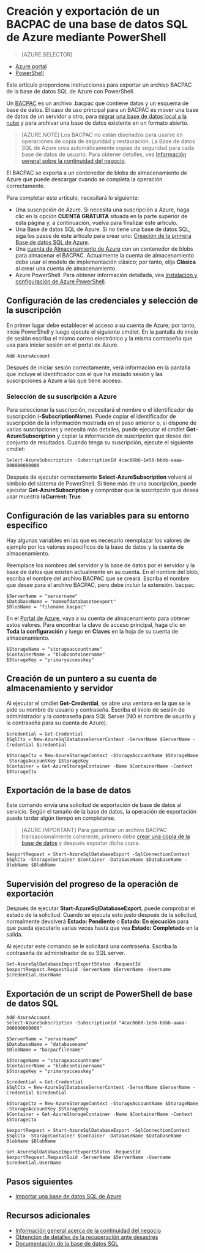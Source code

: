 <properties 
    pageTitle="Creación y exportación de un BACPAC de una base de datos SQL de Azure mediante PowerShell" 
    description="Creación y exportación de un BACPAC de una base de datos SQL de Azure mediante PowerShell" 
	services="sql-database"
	documentationCenter=""
	authors="stevestein"
	manager="jeffreyg"
	editor=""/>

<tags
	ms.service="sql-database"
	ms.devlang="NA"
	ms.date="02/23/2016"
	ms.author="sstein"
	ms.workload="data-management"
	ms.topic="article"
	ms.tgt_pltfrm="NA"/>


# Creación y exportación de un BACPAC de una base de datos SQL de Azure mediante PowerShell


> [AZURE.SELECTOR]
- [Azure portal](sql-database-export.md)
- [PowerShell](sql-database-export-powershell.md)


Este artículo proporciona instrucciones para exportar un archivo BACPAC de la base de datos SQL de Azure con PowerShell.

Un [BACPAC](https://msdn.microsoft.com/library/ee210546.aspx#Anchor_4) es un archivo .bacpac que contiene datos y un esquema de base de datos. El caso de uso principal para un BACPAC es mover una base de datos de un servidor a otro, para [migrar una base de datos local a la nube](sql-database-cloud-migrate.md) y para archivar una base de datos existente en un formato abierto.

> [AZURE.NOTE] Los BACPAC no están diseñados para usarse en operaciones de copia de seguridad y restauración. La Base de datos SQL de Azure crea automáticamente copias de seguridad para cada base de datos de usuario. Para obtener detalles, vea [Información general sobre la continuidad del negocio](sql-database-business-continuity.md).


El BACPAC se exporta a un contenedor de blobs de almacenamiento de Azure que puede descargar cuando se completa la operación correctamente.


Para completar este artículo, necesitará lo siguiente:

- Una suscripción de Azure. Si necesita una suscripción a Azure, haga clic en la opción **CUENTA GRATUITA** situada en la parte superior de esta página y, a continuación, vuelva para finalizar este artículo.
- Una Base de datos SQL de Azure. Si no tiene una base de datos SQL, siga los pasos de este artículo para crear uno: [Creación de la primera Base de datos SQL de Azure](sql-database-get-started.md).
- Una [cuenta de Almacenamiento de Azure](../storage/storage-create-storage-account.md) con un contenedor de blobs para almacenar el BACPAC. Actualmente la cuenta de almacenamiento debe usar el modelo de implementación clásico; por tanto, elija **Clásica** al crear una cuenta de almacenamiento.
- Azure PowerShell. Para obtener información detallada, vea [Instalación y configuración de Azure PowerShell](../powershell-install-configure.md).



## Configuración de las credenciales y selección de la suscripción

En primer lugar debe establecer el acceso a su cuenta de Azure; por tanto, inicie PowerShell y luego ejecute el siguiente cmdlet. En la pantalla de inicio de sesión escriba el mismo correo electrónico y la misma contraseña que usa para iniciar sesión en el portal de Azure.

	Add-AzureAccount

Después de iniciar sesión correctamente, verá información en la pantalla que incluye el identificador con el que ha iniciado sesión y las suscripciones a Azure a las que tiene acceso.


### Selección de su suscripción a Azure

Para seleccionar la suscripción, necesitará el nombre o el identificador de suscripción (**-SubscriptionName**). Puede copiar el identificador de suscripción de la información mostrada en el paso anterior o, si dispone de varias suscripciones y necesita más detalles, puede ejecutar el cmdlet **Get-AzureSubscription** y copiar la información de suscripción que desee del conjunto de resultados. Cuando tenga su suscripción, ejecute el siguiente cmdlet:

	Select-AzureSubscription -SubscriptionId 4cac86b0-1e56-bbbb-aaaa-000000000000

Después de ejecutar correctamente **Select-AzureSubscription** volverá al símbolo del sistema de PowerShell. Si tiene más de una suscripción, puede ejecutar **Get-AzureSubscription** y comprobar que la suscripción que desea usar muestra **IsCurrent: True**.


## Configuración de las variables para su entorno específico

Hay algunas variables en las que es necesario reemplazar los valores de ejemplo por los valores específicos de la base de datos y la cuenta de almacenamiento.

Reemplace los nombres del servidor y la base de datos por el servidor y la base de datos que existen actualmente en su cuenta. En el nombre del blob, escriba el nombre del archivo BACPAC que se creará. Escriba el nombre que desee para el archivo BACPAC, pero debe incluir la extensión. bacpac.

    $ServerName = "servername"
    $DatabaseName = "nameofdatabasetoexport"
    $BlobName = "filename.bacpac"

En el [Portal de Azure](https://portal.azure.com), vaya a su cuenta de almacenamiento para obtener estos valores. Para encontrar la clave de acceso principal, haga clic en **Toda la configuración** y luego en **Claves** en la hoja de su cuenta de almacenamiento.

    $StorageName = "storageaccountname"
    $ContainerName = "blobcontainername"
    $StorageKey = "primaryaccesskey"

## Creación de un puntero a su cuenta de almacenamiento y servidor

Al ejecutar el cmdlet **Get-Credential**, se abre una ventana en la que se le pide su nombre de usuario y contraseña. Escriba el inicio de sesión de administrador y la contraseña para SQL Server (NO el nombre de usuario y la contraseña para su cuenta de Azure).

    $credential = Get-Credential
    $SqlCtx = New-AzureSqlDatabaseServerContext -ServerName $ServerName -Credential $credential

    $StorageCtx = New-AzureStorageContext -StorageAccountName $StorageName -StorageAccountKey $StorageKey
    $Container = Get-AzureStorageContainer -Name $ContainerName -Context $StorageCtx


## Exportación de la base de datos

Este comando envía una solicitud de exportación de base de datos al servicio. Según el tamaño de la base de datos, la operación de exportación puede tardar algún tiempo en completarse.

> [AZURE.IMPORTANT] Para garantizar un archivo BACPAC transaccionalmente coherente, primero debe [crear una copia de la base de datos](sql-database-copy-powershell.md) y después exportar dicha copia.


    $exportRequest = Start-AzureSqlDatabaseExport -SqlConnectionContext $SqlCtx -StorageContainer $Container -DatabaseName $DatabaseName -BlobName $BlobName
    

## Supervisión del progreso de la operación de exportación

Después de ejecutar **Start-AzureSqlDatabaseExport**, puede comprobar el estado de la solicitud. Cuando se ejecuta esto justo después de la solicitud, normalmente devolverá **Estado: Pendiente** o **Estado: En ejecución** para que pueda ejecutarlo varias veces hasta que vea **Estado: Completado** en la salida.

Al ejecutar este comando se le solicitará una contraseña. Escriba la contraseña de administrador de su SQL server.


    Get-AzureSqlDatabaseImportExportStatus -RequestId $exportRequest.RequestGuid -ServerName $ServerName -Username $credential.UserName
    


## Exportación de un script de PowerShell de base de datos SQL


    Add-AzureAccount
    Select-AzureSubscription -SubscriptionId "4cac86b0-1e56-bbbb-aaaa-000000000000"
    
    $ServerName = "servername"
    $DatabaseName = "databasename"
    $BlobName = "bacpacfilename"
    
    $StorageName = "storageaccountname"
    $ContainerName = "blobcontainername"
    $StorageKey = "primaryaccesskey"
    
    $credential = Get-Credential
    $SqlCtx = New-AzureSqlDatabaseServerContext -ServerName $ServerName -Credential $credential
    
    $StorageCtx = New-AzureStorageContext -StorageAccountName $StorageName -StorageAccountKey $StorageKey
    $Container = Get-AzureStorageContainer -Name $ContainerName -Context $StorageCtx
    
    $exportRequest = Start-AzureSqlDatabaseExport -SqlConnectionContext $SqlCtx -StorageContainer $Container -DatabaseName $DatabaseName -BlobName $BlobName
    
    Get-AzureSqlDatabaseImportExportStatus -RequestId $exportRequest.RequestGuid -ServerName $ServerName -Username $credential.UserName
    


## Pasos siguientes

- [Importar una base de datos SQL de Azure](sql-database-import-powershell.md)


## Recursos adicionales

- [Información general acerca de la continuidad del negocio](sql-database-business-continuity.md)
- [Obtención de detalles de la recuperación ante desastres](sql-database-disaster-recovery-drills.md)
- [Documentación de la base de datos SQL](https://azure.microsoft.com/documentation/services/sql-database/)

<!---HONumber=AcomDC_0224_2016-->